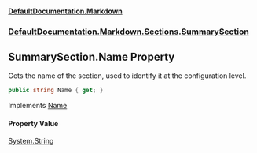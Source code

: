 #### [DefaultDocumentation\.Markdown](../../../../index.md 'index')
### [DefaultDocumentation\.Markdown\.Sections](../../../../index.md#DefaultDocumentation.Markdown.Sections 'DefaultDocumentation\.Markdown\.Sections').[SummarySection](index.md 'DefaultDocumentation\.Markdown\.Sections\.SummarySection')

## SummarySection\.Name Property

Gets the name of the section, used to identify it at the configuration level\.

```csharp
public string Name { get; }
```

Implements [Name](https://github.com/Doraku/DefaultDocumentation/blob/master/documentation/api/DefaultDocumentation/Api/ISection/Name.md 'DefaultDocumentation\.Api\.ISection\.Name')

#### Property Value
[System\.String](https://docs.microsoft.com/en-us/dotnet/api/System.String 'System\.String')